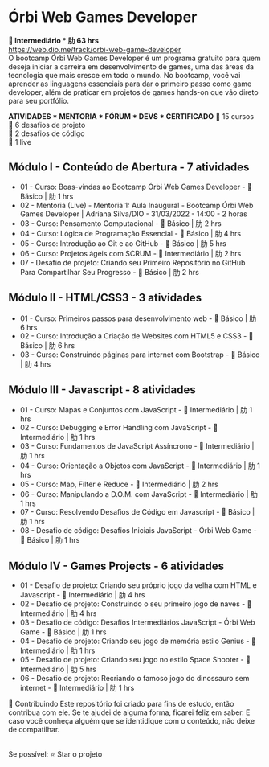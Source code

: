 # Órbi Web Games Developer
<b> Intermediário * 肋 63 hrs</b><br>
https://web.dio.me/track/orbi-web-game-developer
<br>
O bootcamp Órbi Web Games Developer é um programa gratuito para quem deseja iniciar a carreira em desenvolvimento de games, uma das áreas da tecnologia que mais cresce em todo o mundo. No bootcamp, você vai aprender as linguagens essenciais para dar o primeiro passo como game developer, além de praticar em projetos de games hands-on que vão direto para seu portfólio.

<b>ATIVIDADES * MENTORIA * FÓRUM * DEVS * CERTIFICADO</b>
 15 cursos <br>
 6 desafios de projeto <br>
 2 desafios de código <br>
 1 live <br>

## Módulo I - Conteúdo de Abertura - 7 atividades
* 01 - Curso: Boas-vindas ao Bootcamp Órbi Web Games Developer -  Básico | 肋 1 hrs
* 02 - Mentoria (Live) - Mentoria 1: Aula Inaugural - Bootcamp Órbi Web Games Developer | Adriana Silva/DIO - 31/03/2022 - 14:00 - 2 horas
* 03 - Curso: Pensamento Computacional -  Básico | 肋 2 hrs
* 04 - Curso: Lógica de Programação Essencial -  Básico | 肋 4 hrs
* 05 - Curso: Introdução ao Git e ao GitHub -  Básico | 肋 5 hrs
* 06 - Curso: Projetos ágeis com SCRUM -  Intermediário | 肋 2 hrs
* 07 - Desafio de projeto: Criando seu Primeiro Repositório no GitHub Para Compartilhar Seu Progresso -  Básico | 肋 2 hrs

## Módulo II - HTML/CSS3 - 3 atividades
* 01 - Curso: Primeiros passos para desenvolvimento web -  Básico | 肋 6 hrs
* 02 - Curso: Introdução a Criação de Websites com HTML5 e CSS3 -  Básico | 肋 6 hrs
* 03 - Curso: Construindo páginas para internet com Bootstrap -  Básico | 肋 4 hrs

## Módulo III - Javascript - 8 atividades
* 01 - Curso: Mapas e Conjuntos com JavaScript -  Intermediário | 肋 1 hrs
* 02 - Curso: Debugging e Error Handling com JavaScript -  Intermediário | 肋 1 hrs
* 03 - Curso: Fundamentos de JavaScript Assíncrono -  Intermediário | 肋 1 hrs
* 04 - Curso: Orientação a Objetos com JavaScript -  Intermediário | 肋 1 hrs
* 05 - Curso: Map, Filter e Reduce -  Intermediário | 肋 2 hrs
* 06 - Curso: Manipulando a D.O.M. com JavaScript -  Intermediário | 肋 1 hrs
* 07 - Curso: Resolvendo Desafios de Código em Javascript -  Básico | 肋 1 hrs
* 08 - Desafio de código: Desafios Iniciais JavaScript - Órbi Web Game -  Básico | 肋 1 hrs

## Módulo IV - Games Projects - 6 atividades
* 01 - Desafio de projeto: Criando seu próprio jogo da velha com HTML e Javascript -  Intermediário | 肋 4 hrs
* 02 - Desafio de projeto: Construindo o seu primeiro jogo de naves -  Intermediário | 肋 4 hrs
* 03 - Desafio de código: Desafios Intermediários JavaScript - Órbi Web Game -  Básico | 肋 1 hrs
* 04 - Desafio de projeto: Criando seu jogo de memória estilo Genius -  Intermediário | 肋 1 hrs
* 05 - Desafio de projeto: Criando seu jogo no estilo Space Shooter -  Intermediário | 肋 5 hrs
* 06 - Desafio de projeto: Recriando o famoso jogo do dinossauro sem internet -  Intermediário | 肋 1 hrs

🤝 Contribuindo Este repositório foi criado para fins de estudo, então contribua com ele. Se te ajudei de alguma forma, ficarei feliz em saber. E caso você conheça alguém que se identidique com o conteúdo, não deixe de compatilhar.  

<br>Se possível:  ⭐️ Star o projeto
